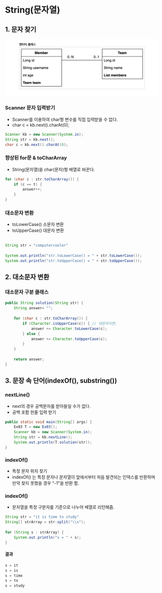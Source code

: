 # String(문자열)

## 1. 문자 찾기

![](https://github.com/dididiri1/data-jpa/blob/main/study/images/01_01.png?raw=true)

### Scanner 문자 입력받기
- Scanner를 이용하여 char형 변수를 직접 입력받을 수 없다.
- char c = kb.next().charAt(0);
``` java
Scanner kb = new Scanner(System.in);
String str = kb.next();
char c = kb.next().charAt(0);
``` 

### 향상된 for문 & toCharArray
- String(문자열)을 char(문자)형 배열로 바꾼다.
``` java
for (char c : str.toCharArray()) {
    if (c == t) {
        answer++;
    }
}
``` 

### 대소문자 변환
- toLowerCase() 소문자 변환
- toUpperCase() 대문자 변환
``` java

String str = "computercooler"

System.out.println("str.toLowerCase() = " + str.toLowerCase());
System.out.println("str.toUpperCase() = " + str.toUpperCase());

```

## 2. 대소문자 변환

### 대소문자 구분 클래스
``` java
public String solution(String str) {
    String answer= "";
    
    for (char c : str.toCharArray()) {
        if (Character.isUpperCase(c)) { // 대문자이면.
            answer += Character.toLowerCase(c);
        } else {
            answer += Character.toUpperCase(c);
        }
    }
    
    return answer;
}
``` 

## 3. 문장 속 단어(indexOf(), substring())

### nextLine() 
- next의 경우 공백문자를 받아들일 수가 없다.
- 공백 포함 한줄 입력 받기
``` java
public static void main(String[] args) {
    Ex03 T = new Ex03();
    Scanner kb = new Scanner(System.in);
    String str = kb.nextLine(); 
    System.out.println(T.solution(str));
}
``` 
### indexOf() 
- 특정 문자 위치 찾기 
- indexOf() 는 특정 문자나 문자열이 앞에서부터 처음 발견되는 인덱스를 반환하며 만약 찾지 못했을 경우 "-1"을 반환 함.

### indexOf() 
- 문자열을 특정 구분자를 기준으로 나누어 배열로 리턴해줌.

``` java
String str = "it is time to study"
String[] strArray = str.split("\\s");

for (String s : strArray) {
    System.out.println("s = " + s);
}

``` 

#### 결과
``` java
s = it
s = is
s = time
s = to
s = study
```
